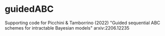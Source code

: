 # guidedABC
Supporting code for Picchini &amp; Tamborrino (2022) "Guided sequential ABC schemes for intractable Bayesian models" arxiv:2206.12235
